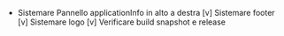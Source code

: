 * Sistemare Pannello applicationInfo in alto a destra
[v] Sistemare footer
[v] Sistemare logo
[v] Verificare build snapshot e release